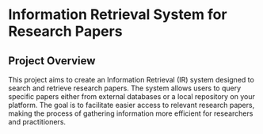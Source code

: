 # Information Retrieval System for Research Papers


## Project Overview

This project aims to create an Information Retrieval (IR) system designed to search and retrieve research papers. The system allows users to query specific papers either from external databases or a local repository on your platform. The goal is to facilitate easier access to relevant research papers, making the process of gathering information more efficient for researchers and practitioners.
